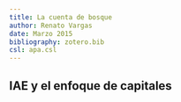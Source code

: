 ```yaml
---
title: La cuenta de bosque
author: Renato Vargas
date: Marzo 2015
bibliography: zotero.bib
csl: apa.csl
---
```

## IAE y el enfoque de capitales  

<!-- _**Hace énfasis en la ruta de política (4 pag) RENATO**_  

Qué quiero decir:  

 * Los problemas ambientales generalmente tienen su origen en otras esferas del desarrollo nacional, como la economía o los procesos sociales.  
 * Por eso es necesario entender el desempeño ambiental de manera integrada con los elementos de otras esferas que tienen influencia sobre el mismo.  
 * La perspectiva de capitales reconoce que el desarrollo de los países está ampliamente ligado a su base de riqueza, la cual está integrada por el capital producido, natural, humano, social, y en algunos casos financiero.  
 * El Sistema de Contabilidad Ambiental y Económica nos provee un estándar que nos permite ordenar la información ambiental de manera que sea compatible con la forma de enteder el desempeño económico. El sistema es complementario y puede proveer información a otras metodologías de evaluación del desempeño ambiental, como la de presión, estado, impacto y respuesta (PEIR).  
 * Este informe nos permite reflexionar sobre la forma en que usamos nuestro ambiente para generar bienestar y la importancia que el mismo tiene para los procesos económicos y sociales. Nos permite pensar evaluar cuan sostenible es nuestro crecimiento económico.  -->

<!-- instalar pandoc, latex y correr esto en una terminal:
pandoc -o final.docx --filter pandoc-citeproc iae-1_2.md -->
